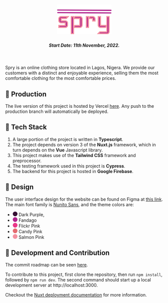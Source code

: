 <h1 align=center>
   <img src="./static/logo.svg" height=95/>
</h1>

<h5 align=center>Start Date: 11th November, 2022.</h5><br/>

<p>
Spry is an online clothing store located in Lagos, Nigera. We provide our customers with a distinct and enjoyable experience, selling them the most comfortable clothing for the most comfortable prices.
</p>

## 🚀 Production

The live version of this project is hosted by Vercel [here](http://spry-store.vercel.app). Any push to the production branch will automatically be deployed.

## 🤖 Tech Stack

1. A large portion of the project is written in **Typescript**.
2. The project depends on version 3 of the **Nuxt.js** framework, which in turn depends on the **Vue** Javascript library.
3. This project makes use of the **Tailwind CSS** framework and preprocessor.
4. The testing framework used in this project is **Cypress**.
5. The backend for this project is hosted in **Google Firebase**.

## 🎨 Design

The user interface design for the website can be found on Figma at [this link](https://www.figma.com/file/LnagRB2PT5HP1p1MklN7xJ/Spry-Clothing-Store?node-id=0%3A1&t=AgmdniLABihsHdev-1). The main font family is [Nunito Sans](https://fonts.google.com/specimen/Nunito+Sans), and the theme colors are:

-  <svg width=15 height=15 viewBox="0 0 100 100"><circle cx=50 cy=50 r=50 fill="#361134"/></svg> Dark Purple,
-  <svg width=15 height=15 viewBox="0 0 100 100"><circle cx=50 cy=50 r=50 fill="#B0228C"/></svg> Fandago
-  <svg width=15 height=15 viewBox="0 0 100 100"><circle cx=50 cy=50 r=50 fill="#EA3788"/></svg> Flickr Pink
-  <svg width=15 height=15 viewBox="0 0 100 100"><circle cx=50 cy=50 r=50 fill="#E56B70"/></svg> Candy Pink
-  <svg width=15 height=15 viewBox="0 0 100 100"><circle cx=50 cy=50 r=50 fill="#F391A0"/></svg> Salmon Pink

## 🤍 Development and Contribution

The commit roadmap can be seen [here](roadmap.md).

To contribute to this project, first clone the repository, then run `npm install`, followed by `npm run dev`. The second command should start up a local development server at http://localhost:3000.

Checkout the [Nuxt deployment documentation](https://v3.nuxtjs.org/guide/deploy/presets) for more information.
